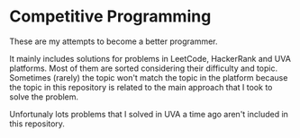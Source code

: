 # Competitive Programming
These are my attempts to become a better programmer.

It mainly includes solutions for problems in LeetCode, HackerRank and UVA platforms. Most of them are sorted considering their difficulty and topic. Sometimes (rarely) the topic won't match the topic in the platform because the topic in this repository is related to the main approach that I took to solve the problem.

Unfortunaly lots problems that I solved in UVA a time ago aren't included in this repository.
